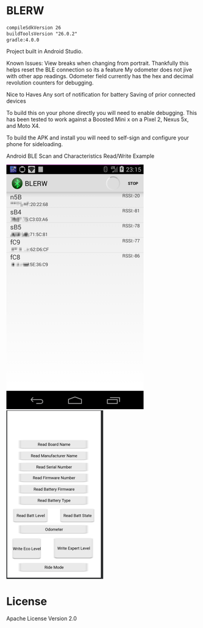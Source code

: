 BLERW
=====


    compileSdkVersion 26
    buildToolsVersion "26.0.2"
    gradle:4.0.0

Project built in Android Studio.

Known Issues:
View breaks when changing from portrait. Thankfully this helps reset the BLE connection so its a feature
My odometer does not jive with other app readings. Odometer field currently has the hex and decimal revolution counters for debugging.

Nice to Haves
Any sort of notification for battery 
Saving of prior connected devices

To build this on your phone directly you will need to enable debugging. This has been tested to work against a Boosted Mini x on a Pixel 2, Nexus 5x, and Moto X4.

To build the APK and install you will need to self-sign and configure your phone for sideloading.

Android BLE Scan and Characteristics Read/Write Example

![Figure 1 ScanActivity for BLE Scan](etc/BLERW_cap01.png) 
![Figure 2 DeviceActivity for Read/Write Characteristics](etc/BLERW_cap02.png)

# License

Apache License Version 2.0
